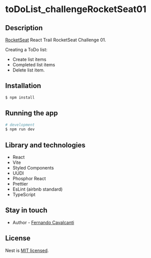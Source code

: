 # toDoList_challengeRocketSeat01

## Description

[RocketSeat](rocketseat.com.br) React Trail RocketSeat Challenge 01.

Creating a ToDo list:
- Create list items
- Completed list items
- Delete list item.

## Installation

```bash
$ npm install
```

## Running the app
```bash
# development
$ npm run dev
```

## Library and technologies
- React
- Vite
- Styled Components
- UUDI
- Phosphor React
- Prettier
- EsLint (airbnb standard)
- TypeScript

## Stay in touch
- Author - [Fernando Cavalcanti](linkedin.com/in/dkzord/)

## License

Nest is [MIT licensed](LICENSE).
